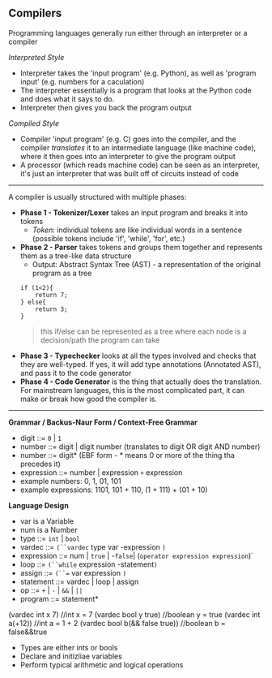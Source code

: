 ## Compilers

Programming languages generally run either through an interpreter or a compiler

 *Interpreted Style*
- Interpreter takes the 'input program' (e.g. Python), as well as 'program input' (e.g. numbers for a caculation)
- The interpreter essentially is a program that looks at the Python code and does what it says to do.
- Interpreter then gives you back the program output

*Compiled Style*
- Compiler 'input program' (e.g. C) goes into the compiler, and the compiler *translates* it to an intermediate language (like machine code), where it then goes into an interpreter to give the program output
- A processor (which reads machine code) can be seen as an interpreter, it's just an interpreter that was built off of circuits instead of code

------------------------------------------------------------------

A compiler is usually structured with multiple phases:
- **Phase 1 - Tokenizer/Lexer** takes an input program and breaks it into tokens
    - *Token*:  individual tokens are like individual words in a sentence (possible tokens include 'if', 'while', 'for', etc.)
- **Phase 2 - Parser** takes tokens and groups them together and represents them as a tree-like data structure
   - Output: Abstract Syntax Tree (AST) - a representation of the original program as a tree
    ```
    if (1<2){
        return 7;    
    } else{              
        return 3;
    }
    ```
     >this if/else can be represented as a tree where each node is a decision/path the program can take
- **Phase 3 - Typechecker** looks at all the types involved and checks that they are well-typed. If yes, it will add type annotations (Annotated AST), and pass it to the code generator
- **Phase 4 - Code Generator** is the thing that actually does the translation. For mainstream languages, this is the most complicated part, it can make or break how good the compiler is. 

------------------------------------------------------------------

**Grammar / Backus-Naur Form / Context-Free Grammar**
- digit ::= `0` | `1`
- number ::= digit | digit number (translates to digit OR digit AND number)
- number ::= digit* (EBF form - * means 0 or more of the thing tha precedes it)
- expression ::= number | expression `+` expression
- example numbers: 0, 1, 01, 101
- example expressions: 1101, 101 + 110, (1 + 111) + (01 + 10)

**Language Design**
- var is a Variable
- num is a Number
- type ::= `int` | `bool`
- vardec ::= `(``vardec` type var -expression `)`
- expression ::= num | `true` | -`false`| (`operator expression expression`)`
- loop ::= `(``while` expression -statement`)`
- assign ::= `(``=` var expression `)`
- statement ::= vardec | loop | assign
- op ::= `+` | `-` | `&&` | `||`
- program ::= statement*

(vardec int x 7)                //int x = 7
(vardec bool y true)            //boolean y = true
(vardec int a(+12))             //int a = 1 + 2
(vardec bool b(&& false true))  //boolean b = false&&true

- Types are either ints or bools
- Declare and initizliae variables
- Perform typical arithmetic and logical operations





    

